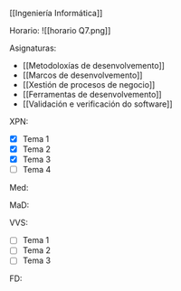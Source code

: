 [[Ingeniería Informática]]

Horario:
![[horario Q7.png]]

Asignaturas:
+ [[Metodoloxías de desenvolvemento]]
+ [[Marcos de desenvolvemento]]
+ [[Xestión de procesos de negocio]]
+ [[Ferramentas de desenvolvemento]]
+ [[Validación e verificación do software]]

XPN:
+ [x] Tema 1
+ [x] Tema 2
+ [x] Tema 3
+ [ ] Tema 4

Med:


MaD:


VVS:
+ [ ] Tema 1
+ [ ] Tema 2
+ [ ] Tema 3

FD:


